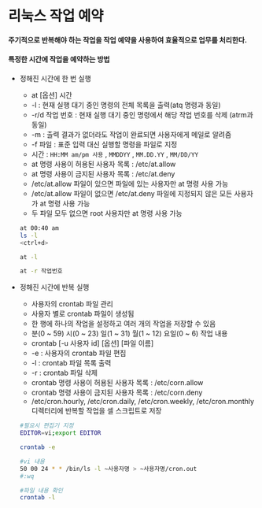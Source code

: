 리눅스 작업 예약
===============


#### 주기적으로 반복해야 하는 작업을 작업 예약을 사용하여 효율적으로 업무를 처리한다.

#### 특정한 시간에 작업을 예약하는 방법

- 정해진 시간에 한 번 실행
    - at [옵션] 시간
    - -l :  현재 실행 대기 중인 명령의 전체 목록을 출력(atq 명령과 동일)
    - -r/d 작업 번호 : 현재 실행 대기 중인 명령에서 해당 작업 번호를 삭제 (atrm과 동일)
    - -m : 출력 결과가 없더라도 작업이 완료되면 사용자에게 메일로 알려줌
    - -f 파일 : 표준 입력 대신 실행할 명령을 파일로 지정
    - 시간 : `HH:MM am/pm 사용` , `MMDDYY` , `MM.DD.YY` ,  `MM/DD/YY`
    - at 명령 사용이 허용된 사용자 목록 : /etc/at.allow
    - at 명령 사용이 금지된 사용자 목록 : /etc/at.deny
    - /etc/at.allow 파일이 있으면 파일에 있는 사용자만 at 명령 사용 가능
    - /etc/at.allow 파일이 없으면 /etc/at.deny 파일에 지정되지 않은 모든 사용자가 at 명령 사용 가능
    - 두 파일 모두 없으면 root 사용자만 at 명령 사용 가능

    ```bash
    at 00:40 am
    ls -l
    <ctrl+d>

    at -l

    at -r 작업번호
    ```

- 정해진 시간에 반복 실행
    - 사용자의 crontab 파일 관리
    - 사용자 별로 crontab 파일이 생성됨
    - 한 행에 하나의 작업을 설정하고 여러 개의 작업을 저장할 수 있음
    - 분(0 ~ 59) 시(0 ~ 23) 일(1 ~ 31) 월(1 ~ 12) 요일(0 ~ 6) 작업 내용
    - crontab [-u 사용자 id] [옵션] [파일 이름]
    - -e : 사용자의 crontab 파일 편집
    - -l : crontab 파일 목록 출력
    - -r : crontab 파일 삭제
    - crontab 명령 사용이 허용된 사용자 목록 : /etc/corn.allow
    - crontab 명령 사용이 금지된 사용자 목록 : /etc/corn.deny
    - /etc/cron.hourly, /etc/cron.daily, /etc/cron.weekly, /etc/cron.monthly 디렉터리에 반복할 작업을 셀 스크립트로 저장

    ```bash
    #필요시 편집기 지정
    EDITOR=vi;export EDITOR

    crontab -e

    #vi 내용
    50 00 24 * * /bin/ls -l ~사용자명 > ~사용자명/cron.out
    #:wq

    #파일 내용 확인
    crontab -l
    ```
